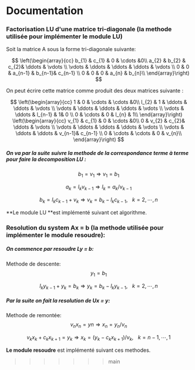 # Documentation 

### Factorisation LU d'une matrice tri-diagonale (la methode utilisée pour implémenter le module LU)

Soit la matrice A sous la forme tri-diagonale suivante:

$$
\left(\begin{array}{cc} 
b_{1} & c_{1} & 0 & \cdots &0\\ 
a_{2} & b_{2} & c_{2}& \ddots & \vdots \\ 
\vdots  & \ddots  & \ddots  & \ddots & \vdots   \\
0 & 0 & a_{n-1} & b_{n-1}& c_{n-1} \\ 
0 & 0 & 0 & a_{n} & b_{n}\\ 
\end{array}\right)
$$ 

On peut écrire cette matrice comme produit des deux matrices suivante :

$$
\left(\begin{array}{cc} 
1 & 0 & \cdots & \cdots &0\\ 
l_{2} & 1 & \ddots & \ddots & \vdots \\ 
\vdots  & \ddots  & \ddots  & \ddots & \vdots   \\
\vdots & \ddots & l_{n-1} & 1& 0 \\ 
0 & \cdots & 0 & l_{n} & 1\\ 
\end{array}\right)
\left(\begin{array}{cc} 
v_{1} & c_{1} & 0 & \cdots &0\\ 
0 & v_{2} & c_{2}& \ddots & \vdots \\ 
\vdots  & \ddots  & \ddots  & \ddots & \vdots   \\
\vdots & \ddots & \ddots & v_{n-1}& c_{n-1} \\ 
0 & \cdots & \cdots & 0 & v_{n}\\ 
\end{array}\right)
$$ 
##### On va par la suite suivre la methode de la correspondance terme à terme pour faire la decomposition LU :

$$b_{1}=v_{1} \Rightarrow v_{1} = b_{1} $$

$$a_{k}= l_{k} v_{k−1} \Rightarrow l_{k} = a_{k}/v_{k−1}$$

$$b_{k} = l_{k} c_{k−1} + v_{k} \Rightarrow v_{k} = b_{k} − l_{k} c_{k−1}, \hspace{10pt} k = 2,\cdots, n $$

**Le module LU **est implémenté suivant cet algorithme.

### Resolution du system Ax = b (la methode utilisée pour implémenter le module resoudre):
##### On commence par resoudre Ly = b:
Methode de descente:
$$y_{1} = b_{1}$$

$$l_{k} y_{k−1} + y_{k} = b_{k} \Rightarrow  y_{k} = b_{k} − l_{k} y_{k−1}, \hspace{10pt} k = 2, \cdots, n$$

##### Par la suite on fait la resolution de Ux = y:
Methode de remontée:
$$v_{n}x_{n} = yn \Rightarrow x_{n} = y_{n} / v_{n} $$

$$v_{k}x_{k} + c_{k}x_{k+1} = y_{k} \Rightarrow x_{k} = (y_{k} − c_{k}x_{k+1})/v_{k}, \hspace{10pt} k = n − 1,\cdots , 1$$

**Le module resoudre** est implémenté suivant ces methodes.
>>>>>>> main
